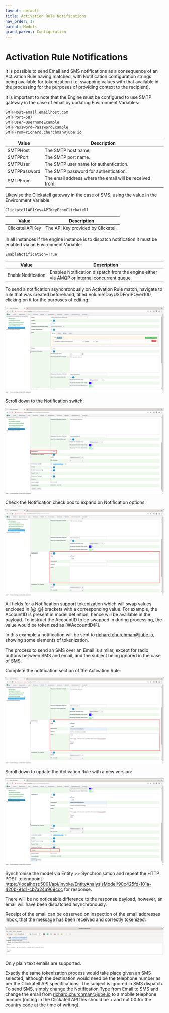 ```yaml
---
layout: default
title: Activation Rule Notifications
nav_order: 17
parent: Models
grand_parent: Configuration
---
```


# Activation Rule Notifications
It is possible to send Email and SMS notifications as a consequence of an Activation Rule having matched,  with Notification configuration strings being available for tokenization (i.e. swapping values with that available in the processing for the purposes of providing context to the recipient).

It is important to note that the Engine must be configured to use SMTP gateway in the case of email by updating Environment Variables:

```text
SMTPHost=email.emailhost.com
SMTPPort=587
SMTPUser=UsernameExample
SMTPPassword=PasswordExample
SMTPFrom=richard.churchman@jube.io
```

| Value        | Description                                              |
|--------------|----------------------------------------------------------|
| SMTPHost     | The SMTP host name.                                      |
| SMTPPort     | The SMTP port name.                                      |
| SMTPUser     | The SMTP user name for authentication.                   |
| SMTPPassword | The SMTP password for authentication.                    |
| SMTPFrom     | The email address where the email will be received from. |

Likewise the Clickatell gateway in the case of SMS, using the value in the Environment Variable:

```text
ClickatellAPIKey=APIKeyFromClickatell
```

| Value            | Description                         |
|------------------|-------------------------------------|
| ClickatellAPIKey | The API Key provided by Clickatell. |

In all instances if the engine instance is to dispatch notification it must be enabled via an Environment Variable:

```text
EnableNotification=True
```

| Value              | Description                                                                                 |
|--------------------|---------------------------------------------------------------------------------------------|
| EnableNotification | Enables Notification dispatch from the engine either via AMQP or internal concurrent queue. |

To send a notification asynchronously on Activation Rule match, navigate to rule that was created beforehand,  titled Volume1DayUSDForIPOver100,  clicking on it for the purposes of editing:

![Image](ExistingActivationRuleForNotification.png)

Scroll down to the Notification switch:

![Image](LocationOfNotificationSwitch.png)

Check the Notification check box to expand on Notification options:

![Image](NotificationOptionsExposed.png)

All fields for a Notification support tokenization which will swap values enclosed in [@ @] brackets with a corresponding value.  For example, the AccountID is present in model definition,  hence will be available in the payload.  To instruct the AccountID to be swapped in during processing,  the value would be tokenized as [@AccountID@].

In this example a notification will be sent to richard.churchman@jube.io,  showing some elements of tokenization.

The process to send an SMS over an Email is similar,  except for radio buttons between SMS and email, and the subject being ignored in the case of SMS.

Complete the notification section of the Activation Rule:

![Image](ExampleNotification.png)

Scroll down to update the Activation Rule with a new version:

![Image](UpdatedWithNotification.png)

Synchronise the model via Entity >> Synchronisation and repeat the HTTP POST to endpoint [https://localhost:5001/api/invoke/EntityAnalysisModel/90c425fd-101a-420b-91d1-cb7a24a969ccc](https://localhost:5001/api/invoke/EntityAnalysisModel/90c425fd-101a-420b-91d1-cb7a24a969ccc) for response.

There will be no noticeable difference to the response payload, however, an email will have been dispatched asynchronously.  

Receipt of the email can be observed on inspection of the email addresses Inbox, that the message has been received and correctly tokenized:

![Image](EmailRecieved.png)

Only plain text emails are supported.

Exactly the same tokenization process would take place given an SMS selected,  although the destination would need be the telephone number as per the Clickatell API specifications.  The subject is ignored in SMS dispatch. To send SMS, simply change the Notification Type from Email to SMS and change the email from richard.churchman@jube.io to a mobile telephone number (noting in the Clickatell API this should be + and not 00 for the country code at the time of writing).





